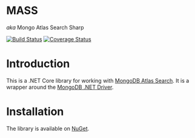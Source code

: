 # MASS

 _aka_ Mongo Atlas Search Sharp

[![Build Status](https://github.com/tassan/MASS/actions/workflows/dotnet.yml/badge.svg)](https://github.com/tassan/MASS/actions/workflows/dotnet.yml/badge.svg)
[![Coverage Status](https://coveralls.io/repos/github/tassan/MASS/badge.svg?branch=main)](https://coveralls.io/github/tassan/MASS?branch=main)
# Introduction

This is a .NET Core library for working with [MongoDB Atlas Search](https://docs.atlas.mongodb.com/atlas-search/). It is a wrapper around the [MongoDB .NET Driver](https://docs.mongodb.com/drivers/csharp/).

# Installation

The library is available on [NuGet](https://www.nuget.org/packages/Mass/).

